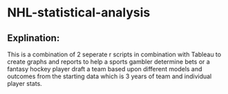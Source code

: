# NHL-statistical-analysis

## Explination:
This is a combination of 2 seperate r scripts in combination with Tableau to create graphs and reports to help a sports gambler determine bets or a fantasy hockey player draft a team based upon different models and outcomes from the starting data which is 3 years of team and individual player stats.
